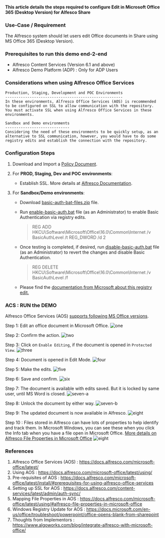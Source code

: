 #### This article details the steps required to configure Edit in Microsoft Office 365 (Desktop Version) for Alfesco Share

### Use-Case / Requirement
The Alfresco system should let users edit Office documents in Share using MS Office 365 (Desktop Version).

### Prerequisites to run this demo end-2-end

* Alfresco Content Services (Version 6.1 and above)
* Alfresco Demo Platform (ADP) : Only for ADP Users

### Considerations when using Alfresco Office Services
  
```
Production, Staging, Development and POC Environments
-----------------------------------------------------
In these environments, Alfresco Office Services (AOS) is recommended to be configured on SSL to allow communication with the repository. You must activate SSL when using Alfresco Office Services in these environments. 
```

```
Sandbox and Demo environments
-----------------------------
Considering the need of these environments to be quickly setup, as an alternative to SSL communication, however, you would have to do some registry edits and establish the connection with the repository.
```


### Configuration Steps

1. Download and Import a [Policy Document](assets/Policy-Document.docx).

2. For <b>PROD, Staging, Dev and POC environments</b>:
   * Establish SSL. More details at [Alfresco Documentation](https://docs.alfresco.com/microsoft-office/latest/#considerations-when-using-alfresco-office-services).
  
3. For <b>Sandbox/Demo environments</b>: 
   * Download [basic-auth-bat-files.zip](assets/basic-auth-bat-files.zip) file.
   * Run [enable-basic-auth.bat](assets/enable-basic-auth.bat) file (as an Administrator) to enable Basic Authentication via registry edits. 

        > REG ADD HKCU\Software\Microsoft\Office\16.0\Common\Internet /v BasicAuthLevel /t REG_DWORD /d 2

   * Once testing is completed, if desired, run [disable-basic-auth.bat](assets/disable-basic-auth.bat) file (as an Administrator) to revert the changes and disable Basic Authentication.
   
        > REG DELETE HKCU\Software\Microsoft\Office\16.0\Common\Internet /v BasicAuthLevel /f

    * Please find the [documentation from Microsoft about this registry edit.](<https://docs.microsoft.com/en-us/office/troubleshoot/powerpoint/office-opens-blank-from-sharepoint>)

### ACS : RUN the DEMO
Alfresco Office Services (AOS) [supports following MS Office versions](https://docs.alfresco.com/microsoft-office/latest/install/#prerequisites-for-using-alfresco-office-services).

Step 1: Edit an office document in Microsoft Office.
![one](assets/1.png)

Step 2: Confirm the action.
![two](assets/2.png)

Step 3: Click on `Enable Editing`, if the document is opened in `Protected View`.
![three](assets/3.png)

Step 4: Document is opened in Edit Mode.
![four](assets/4.png)

Step 5: Make the edits.
![five](assets/5.png)

Step 6: Save and confirm.
![six](assets/6.png)

Step 7: The document is available with edits saved. But it is locked by same user, until MS Word is closed.
![seven-a](assets/7a.png)

Step 8: Unlock the document by either way.
![seven-b](assets/7b.png)

Step 9: The updated document is now available in Alfresco. 
![eight](assets/8.png)

Step 10 : Files stored in Alfresco can have lots of properties to help identify and track them. In Microsoft Windows, you can see these when you click the Info tab when you have a file open in Microsoft Office.
[More details on Alfresco File Properties in Microsoft Office](https://docs.alfresco.com/microsoft-office/latest/using/#alfresco-file-properties-in-microsoft-office)
![eight](assets/10.png)



### References
1. Alfresco Office Services (AOS) : https://docs.alfresco.com/microsoft-office/latest/
2. Using AOS : https://docs.alfresco.com/microsoft-office/latest/using/
3. Pre-requisites of AOS : https://docs.alfresco.com/microsoft-office/latest/install/#prerequisites-for-using-alfresco-office-services
4. Setting up SSL for AOS : https://docs.alfresco.com/content-services/latest/admin/auth-sync/
5. Mapping File Properties in AOS : https://docs.alfresco.com/microsoft-office/latest/using/#alfresco-file-properties-in-microsoft-office
6. Windows Registry Update for AOS : https://docs.microsoft.com/en-us/office/troubleshoot/powerpoint/office-opens-blank-from-sharepoint
7. Thoughts from Implementors : <https://www.algoworks.com/blog/integrate-alfresco-with-microsoft-office/>
